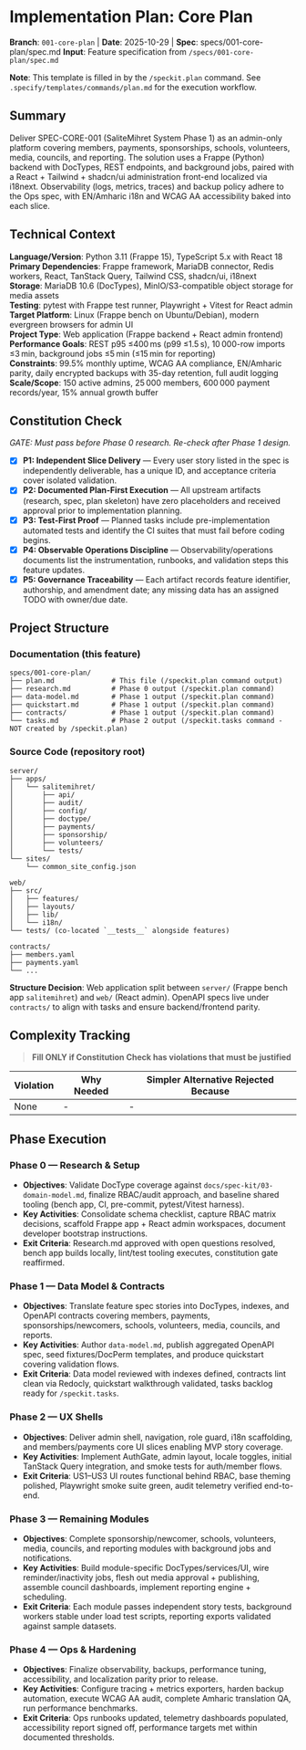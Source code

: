 # Implementation Plan: Core Plan

**Branch**: `001-core-plan` | **Date**: 2025-10-29 | **Spec**: specs/001-core-plan/spec.md
**Input**: Feature specification from `/specs/001-core-plan/spec.md`

**Note**: This template is filled in by the `/speckit.plan` command. See `.specify/templates/commands/plan.md` for the execution workflow.

## Summary

Deliver SPEC-CORE-001 (SaliteMihret System Phase 1) as an admin-only platform covering members, payments, sponsorships, schools, volunteers, media, councils, and reporting. The solution uses a Frappe (Python) backend with DocTypes, REST endpoints, and background jobs, paired with a React + Tailwind + shadcn/ui administration front-end localized via i18next. Observability (logs, metrics, traces) and backup policy adhere to the Ops spec, with EN/Amharic i18n and WCAG AA accessibility baked into each slice.

## Technical Context

<!--
  ACTION REQUIRED: Replace the content in this section with the technical details
  for the project. The structure here is presented in advisory capacity to guide
  the iteration process.
-->

**Language/Version**: Python 3.11 (Frappe 15), TypeScript 5.x with React 18  
**Primary Dependencies**: Frappe framework, MariaDB connector, Redis workers, React, TanStack Query, Tailwind CSS, shadcn/ui, i18next  
**Storage**: MariaDB 10.6 (DocTypes), MinIO/S3-compatible object storage for media assets  
**Testing**: pytest with Frappe test runner, Playwright + Vitest for React admin  
**Target Platform**: Linux (Frappe bench on Ubuntu/Debian), modern evergreen browsers for admin UI  
**Project Type**: Web application (Frappe backend + React admin frontend)  
**Performance Goals**: REST p95 ≤400 ms (p99 ≤1.5 s), 10 000-row imports ≤3 min, background jobs ≤5 min (≤15 min for reporting)  
**Constraints**: 99.5% monthly uptime, WCAG AA compliance, EN/Amharic parity, daily encrypted backups with 35-day retention, full audit logging  
**Scale/Scope**: 150 active admins, 25 000 members, 600 000 payment records/year, 15% annual growth buffer

## Constitution Check

*GATE: Must pass before Phase 0 research. Re-check after Phase 1 design.*

- [x] **P1: Independent Slice Delivery** — Every user story listed in the spec is independently deliverable, has a unique ID, and acceptance criteria cover isolated validation.
- [x] **P2: Documented Plan-First Execution** — All upstream artifacts (research, spec, plan skeleton) have zero placeholders and received approval prior to implementation planning.
- [x] **P3: Test-First Proof** — Planned tasks include pre-implementation automated tests and identify the CI suites that must fail before coding begins.
- [x] **P4: Observable Operations Discipline** — Observability/operations documents list the instrumentation, runbooks, and validation steps this feature updates.
- [x] **P5: Governance Traceability** — Each artifact records feature identifier, authorship, and amendment date; any missing data has an assigned TODO with owner/due date.

## Project Structure

### Documentation (this feature)

```text
specs/001-core-plan/
├── plan.md              # This file (/speckit.plan command output)
├── research.md          # Phase 0 output (/speckit.plan command)
├── data-model.md        # Phase 1 output (/speckit.plan command)
├── quickstart.md        # Phase 1 output (/speckit.plan command)
├── contracts/           # Phase 1 output (/speckit.plan command)
└── tasks.md             # Phase 2 output (/speckit.tasks command - NOT created by /speckit.plan)
```

### Source Code (repository root)

```text
server/
├── apps/
│   └── salitemihret/
│       ├── api/
│       ├── audit/
│       ├── config/
│       ├── doctype/
│       ├── payments/
│       ├── sponsorship/
│       ├── volunteers/
│       └── tests/
└── sites/
    └── common_site_config.json

web/
├── src/
│   ├── features/
│   ├── layouts/
│   ├── lib/
│   └── i18n/
└── tests/ (co-located `__tests__` alongside features)

contracts/
├── members.yaml
├── payments.yaml
└── ...
```

**Structure Decision**: Web application split between `server/` (Frappe bench app `salitemihret`) and `web/` (React admin). OpenAPI specs live under `contracts/` to align with tasks and ensure backend/frontend parity.

## Complexity Tracking

> **Fill ONLY if Constitution Check has violations that must be justified**

| Violation | Why Needed | Simpler Alternative Rejected Because |
|-----------|------------|-------------------------------------|
| None | - | - |

## Phase Execution

### Phase 0 — Research & Setup
- **Objectives**: Validate DocType coverage against `docs/spec-kit/03-domain-model.md`, finalize RBAC/audit approach, and baseline shared tooling (bench app, CI, pre-commit, pytest/Vitest harness).
- **Key Activities**: Consolidate schema checklist, capture RBAC matrix decisions, scaffold Frappe app + React admin workspaces, document developer bootstrap instructions.
- **Exit Criteria**: Research.md approved with open questions resolved, bench app builds locally, lint/test tooling executes, constitution gate reaffirmed.

### Phase 1 — Data Model & Contracts
- **Objectives**: Translate feature spec stories into DocTypes, indexes, and OpenAPI contracts covering members, payments, sponsorships/newcomers, schools, volunteers, media, councils, and reports.
- **Key Activities**: Author `data-model.md`, publish aggregated OpenAPI spec, seed fixtures/DocPerm templates, and produce quickstart covering validation flows.
- **Exit Criteria**: Data model reviewed with indexes defined, contracts lint clean via Redocly, quickstart walkthrough validated, tasks backlog ready for `/speckit.tasks`.

### Phase 2 — UX Shells
- **Objectives**: Deliver admin shell, navigation, role guard, i18n scaffolding, and members/payments core UI slices enabling MVP story coverage.
- **Key Activities**: Implement AuthGate, admin layout, locale toggles, initial TanStack Query integration, and smoke tests for auth/member flows.
- **Exit Criteria**: US1–US3 UI routes functional behind RBAC, base theming polished, Playwright smoke suite green, audit telemetry verified end-to-end.

### Phase 3 — Remaining Modules
- **Objectives**: Complete sponsorship/newcomer, schools, volunteers, media, councils, and reporting modules with background jobs and notifications.
- **Key Activities**: Build module-specific DocTypes/services/UI, wire reminder/inactivity jobs, flesh out media approval + publishing, assemble council dashboards, implement reporting engine + scheduling.
- **Exit Criteria**: Each module passes independent story tests, background workers stable under load test scripts, reporting exports validated against sample datasets.

### Phase 4 — Ops & Hardening
- **Objectives**: Finalize observability, backups, performance tuning, accessibility, and localization parity prior to release.
- **Key Activities**: Configure tracing + metrics exporters, harden backup automation, execute WCAG AA audit, complete Amharic translation QA, run performance benchmarks.
- **Exit Criteria**: Ops runbooks updated, telemetry dashboards populated, accessibility report signed off, performance targets met within documented thresholds.
